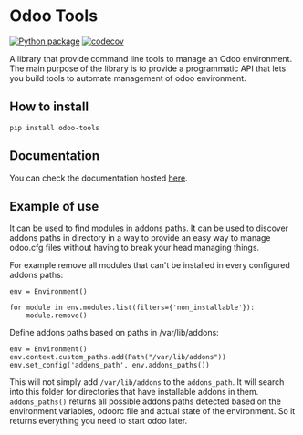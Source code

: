 # Odoo Tools

[![Python package](https://github.com/llacroix/odoo-tools/actions/workflows/python-package.yml/badge.svg)](https://github.com/llacroix/odoo-tools/actions/workflows/python-package.yml)
[![codecov](https://codecov.io/gh/llacroix/odoo-tools/branch/main/graph/badge.svg?token=MdWK5ZC2ab)](https://codecov.io/gh/llacroix/odoo-tools)


A library that provide command line tools to manage an Odoo
environment. The main purpose of the library is to provide
a programmatic API that lets you build tools to automate
management of odoo environment.

## How to install

    pip install odoo-tools

## Documentation

You can check the documentation hosted [here](https://odoo-tools.readthedocs.io/en/latest/).


## Example of use

It can be used to find modules in addons paths. It can be
used to discover addons paths in directory in a way to provide
an easy way to manage odoo.cfg files without having to break your
head managing things.

For example remove all modules that can't be installed in every
configured addons paths:

    env = Environment()

    for module in env.modules.list(filters={'non_installable'}):
        module.remove()


Define addons paths based on paths in /var/lib/addons:

    env = Environment()
    env.context.custom_paths.add(Path("/var/lib/addons"))
    env.set_config('addons_path', env.addons_paths())

This will not simply add `/var/lib/addons` to the `addons_path`. It
will search into this folder for directories that have installable
addons in them. `addons_paths()` returns all possible addons paths
detected based on the environment variables, odoorc file and actual
state of the environment. So it returns everything you need to start
odoo later.
